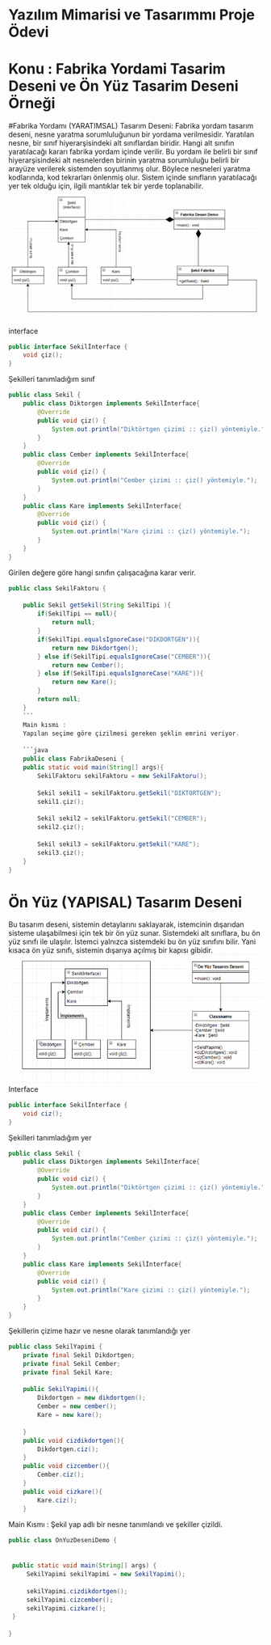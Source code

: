 # Yazılım Mimarisi ve Tasarımmı Proje Ödevi
# Konu : Fabrika Yordami Tasarim Deseni ve Ön Yüz Tasarim Deseni Örneği

#Fabrika Yordamı (YARATIMSAL) Tasarım Deseni:
Fabrika yordam tasarım deseni, nesne yaratma sorumluluğunun bir yordama verilmesidir. Yaratılan nesne, bir sınıf hiyerarşisindeki alt sınıflardan biridir. Hangi alt sınıfın yaratılacağı kararı fabrika yordam içinde verilir. Bu yordam ile belirli bir sınıf hiyerarşisindeki alt nesnelerden birinin yaratma sorumluluğu belirli bir arayüze verilerek sistemden soyutlanmış olur. Böylece nesneleri yaratma kodlarında, kod tekrarları önlenmiş olur. Sistem içinde sınıfların yaratılacağı yer tek olduğu için, ilgili mantıklar tek bir yerde toplanabilir.
![Image of Class](https://github.com/alpagueren/Yaz-l-m-Mimari-Proje-devi/blob/master/Fabrika%20desen.png)

interface
```java
public interface Sekilİnterface {
    void çiz(); 
}
```
Şekilleri tanımladığım sınıf
```java
public class Sekil {
    public class Diktorgen implements Sekilİnterface{
        @Override
        public void çiz() {
            System.out.println("Diktörtgen çizimi :: çiz() yöntemiyle.");
        }
    }
    public class Cember implements Sekilİnterface{
        @Override
        public void çiz() {
            System.out.println("Cember çizimi :: çiz() yöntemiyle.");
        }
    }
    public class Kare implements Sekilİnterface{
        @Override
        public void çiz() {
            System.out.println("Kare çizimi :: çiz() yöntemiyle.");
        }
    }
}
```
Girilen değere göre hangi sınıfın çalışacağına karar verir.
```java
public class SekilFaktoru {
    
    public Sekil getSekil(String SekilTipi ){
        if(SekilTipi == null){
            return null;
        }
        if(SekilTipi.equalsIgnoreCase("DIKDORTGEN")){
            return new Dikdortgen();
        } else if(SekilTipi.equalsIgnoreCase("CEMBER")){
            return new Cember();
        } else if(SekilTipi.equalsIgnoreCase("KARE")){
            return new Kare();
        }
        return null;
    }
    ```
    Main kısmı :
    Yapılan seçime göre çizilmesi gereken şeklin emrini veriyor. 
    
    ```java
    public class FabrikaDeseni {
    public static void main(String[] args){
        SekilFaktoru sekilFaktoru = new SekilFaktoru();
        
        Sekil sekil1 = sekilFaktoru.getSekil("DIKTORTGEN");
        sekil1.çiz();
        
        Sekil sekil2 = sekilFaktoru.getSekil("CEMBER");
        sekil2.çiz();
        
        Sekil sekil3 = sekilFaktoru.getSekil("KARE");
        sekil3.çiz();
    }
}
```
# Ön Yüz (YAPISAL) Tasarım Deseni
Bu tasarım deseni, sistemin detaylarını saklayarak, istemcinin dışarıdan sisteme ulaşabilmesi için tek bir ön yüz sunar. Sistemdeki alt sınıflara, bu ön yüz sınıfı ile ulaşılır.  İstemci yalnızca sistemdeki bu ön yüz sınıfını bilir. Yani kısaca ön yüz sınıfı, sistemin dışarıya açılmış bir kapısı gibidir. 
![Image of Class](https://github.com/alpagueren/Yaz-l-m-Mimari-Proje-devi/blob/master/%C3%96n%20Y%C3%BCz%20DESEN.png)
Interface
```java
public interface Sekilİnterface {
    void ciz();   
}
```
Şekilleri tanımladığım yer
```java
public class Sekil {  
    public class Diktorgen implements Sekilİnterface{
        @Override
        public void ciz() {
            System.out.println("Diktörtgen çizimi :: çiz() yöntemiyle.");           
        }
    }
    public class Cember implements Sekilİnterface{
        @Override
        public void ciz() {
            System.out.println("Cember çizimi :: çiz() yöntemiyle.");            
        }
    }
    public class Kare implements Sekilİnterface{
        @Override
        public void ciz() {
            System.out.println("Kare çizimi :: çiz() yöntemiyle.");
        }
    }
}
```
Şekillerin çizime hazır ve nesne olarak tanımlandığı yer 
```java
public class SekilYapimi {
    private final Sekil Dikdortgen;
    private final Sekil Cember;
    private final Sekil Kare;
    
    public SekilYapimi(){
        Dikdortgen = new dikdortgen();
        Cember = new cember();
        Kare = new kare();
        
    }
    public void cizdikdortgen(){
        Dikdortgen.ciz();
    }
    public void cizcember(){
        Cember.ciz();
    }
    public void cizkare(){
        Kare.ciz();
    }
   ```
   Main Kısmı :
   Şekil yap adlı bir nesne tanımlandı ve şekiller çizildi.
   ```java
   public class OnYuzDeseniDemo {

   
    public static void main(String[] args) {
        SekilYapimi sekilYapimi = new SekilYapimi();
        
        sekilYapimi.cizdikdortgen();
        sekilYapimi.cizcember();
        sekilYapimi.cizkare();
    }
    
}
   ```
